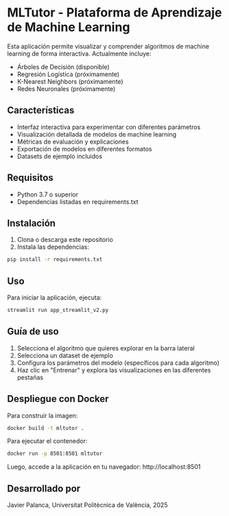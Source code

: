 # MLTutor - Plataforma de Aprendizaje de Machine Learning

Esta aplicación permite visualizar y comprender algoritmos de machine learning de forma interactiva. Actualmente incluye:

- Árboles de Decisión (disponible)
- Regresión Logística (próximamente)
- K-Nearest Neighbors (próximamente)
- Redes Neuronales (próximamente)

## Características

- Interfaz interactiva para experimentar con diferentes parámetros
- Visualización detallada de modelos de machine learning
- Métricas de evaluación y explicaciones
- Exportación de modelos en diferentes formatos
- Datasets de ejemplo incluidos

## Requisitos

- Python 3.7 o superior
- Dependencias listadas en requirements.txt

## Instalación

1. Clona o descarga este repositorio
2. Instala las dependencias:

```bash
pip install -r requirements.txt
```

## Uso

Para iniciar la aplicación, ejecuta:

```bash
streamlit run app_streamlit_v2.py
```

## Guía de uso

1. Selecciona el algoritmo que quieres explorar en la barra lateral
2. Selecciona un dataset de ejemplo
3. Configura los parámetros del modelo (específicos para cada algoritmo)
4. Haz clic en "Entrenar" y explora las visualizaciones en las diferentes pestañas

## Despliegue con Docker

Para construir la imagen:

```bash
docker build -t mltutor .
```

Para ejecutar el contenedor:

```bash
docker run -p 8501:8501 mltutor
```

Luego, accede a la aplicación en tu navegador: http://localhost:8501

## Desarrollado por

Javier Palanca, Universitat Politècnica de València, 2025